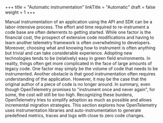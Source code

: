 +++
title = "Automatic instrumentation"
linkTitle = "Automatic"
draft = false
weight = 1
+++

Manual instrumentation of an application using the API and SDK can be a labor-intensive process.
The effort and time required to re-instrument a code base are often deterrents to getting started.
While one factor is the financial cost, the prospect of extensive code modifications and having to learn another telemetry framework is often overwhelming to developers.
Moreover, choosing what and knowing how to instrument is often anything but trivial and can take considerable experience.
Adopting new technologies tends to be (relatively) easy in green field environments.
In reality, things often get more complicated in the face of large amounts of legacy code.
One factor may simply be the volume of code that needs to be instrumented.
Another obstacle is that good instrumentation often requires understanding of the application.
However, it may be the case that the original author of a piece of code is no longer around.
In summary, even though OpenTelemetry promises to "instrument once and never again", for some, the cost will still be too high.
Recognizing these burdens, OpenTelemetry tries to simplify adoption as much as possible and allows incremental migration strategies.
This section explores how OpenTelemetry uses instrumentation libraries and auto-instrumentation to generate predefined metrics, traces and logs with close to zero code changes.
